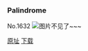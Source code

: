### Palindrome
No.1632
![图片不见了~~~](https://imgs.xkcd.com/comics/palindrome.png)

[原址](https://xkcd.com//1632) [下载](https://imgs.xkcd.com/comics/palindrome.png)

